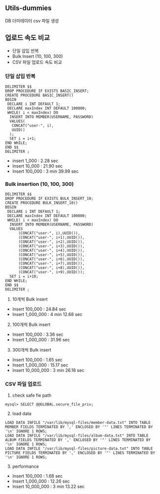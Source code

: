 ## Utils-dummies
DB 더미테이터 csv 파일 생성

## 업로드 속도 비교
- 단일 삽입 반복
- Bulk Insert (10, 100, 300)
- CSV 파일 업로드 속도 비교

### 단일 삽입 반복
```
DELIMITER $$
DROP PROCEDURE IF EXISTS BASIC_INSERT;
CREATE PROCEDURE BASIC_INSERT()
BEGIN
 DECLARE i INT DEFAULT 1;
 DECLARE maxIndex INT DEFAULT 100000;
 WHILE( i < maxIndex) DO
  INSERT INTO MEMBER(USERNAME, PASSWORD)
  VALUES(
   CONCAT("user-", i),
   UUID()
  );
  SET i = i+1;
END WHILE;
END $$
DELIMITER ;
```
- insert 1_000 : 2.28 sec
- Insert 10_000 : 21.90 sec
- Insert 100_000 : 3 min 39.99 sec

### Bulk insertion (10, 100, 300)
```
DELIMITER $$
DROP PROCEDURE IF EXISTS BULK_INSERT_10;
CREATE PROCEDURE BULK_INSERT_10()
BEGIN
 DECLARE i INT DEFAULT 1;
 DECLARE maxIndex INT DEFAULT 100000;
 WHILE( i < maxIndex) DO
  INSERT INTO MEMBER(USERNAME, PASSWORD)
  VALUES
      (CONCAT("user-", i),UUID()),
      (CONCAT("user-", i+1),UUID()),
      (CONCAT("user-", i+2),UUID()),
      (CONCAT("user-", i+3),UUID()),
      (CONCAT("user-", i+4),UUID()),
      (CONCAT("user-", i+5),UUID()),
      (CONCAT("user-", i+6),UUID()),
      (CONCAT("user-", i+7),UUID()),
      (CONCAT("user-", i+8),UUID()),
      (CONCAT("user-", i+9),UUID());
  SET i = i+10;
END WHILE;
END $$
DELIMITER ;
```

1. 10개씩 Bulk insert
- Insert 100_000 : 24.84 sec
- Insert 1_000_000 : 4 min 12.68 sec

2. 100개씩 Bulk insert
- Insert 100_000 : 3.36 sec
- Insert 1_000_000 : 31.96 sec

3. 300개씩 Bulk insert
- Insert 100_000 : 1.65 sec
- Insert 1_000_000 : 15.17 sec
- Insert 10_000_000 : 3 min 26.18 sec

### CSV 파일 업로드

1. check safe fie path
```
mysql> SELECT @@GLOBAL.secure_file_priv;
```

2. load data
```
LOAD DATA INFILE "/var/lib/mysql-files/member-data.txt" INTO TABLE MEMBER FIELDS TERMINATED BY ',' ENCLOSED BY '"' LINES TERMINATED BY '\n' IGNORE 1 ROWS;
LOAD DATA INFILE "/var/lib/mysql-files/album-data.txt" INTO TABLE ALBUM FIELDS TERMINATED BY ',' ENCLOSED BY '"' LINES TERMINATED BY '\n' IGNORE 1 ROWS;
LOAD DATA INFILE "/var/lib/mysql-files/picture-data.txt" INTO TABLE PICTURE FIELDS TERMINATED BY ',' ENCLOSED BY '"' LINES TERMINATED BY '\n' IGNORE 1 ROWS;
```

3. performance
- Insert 100_000 : 1.68 sec
- Insert 1_000_000 : 12.26 sec
- Insert 10_000_000 : 3 min 13.22 sec
